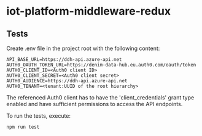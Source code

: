 # iot-platform-middleware-redux

## Tests

Create .env file in the project root with the following content:

```
API_BASE_URL=https://ddh-api.azure-api.net
AUTH0_OAUTH_TOKEN_URL=https://denim-data-hub.eu.auth0.com/oauth/token
AUTH0_CLIENT_ID=<Auth0 client ID>
AUTH0_CLIENT_SECRET=<Auth0 client secret>
AUTH0_AUDIENCE=https://ddh-api.azure-api.net
AUTH0_TENANT=<tenant:UUID of the root hierarchy>
```

The referenced Auth0 client has to have the 'client_credentials' grant type enabled and have sufficient permissions to access the API endpoints.

To run the tests, execute:

```
npm run test
```
